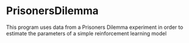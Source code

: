 # PrisonersDilemma
This program uses data from a Prisoners Dilemma experiment in order to estimate the parameters of a simple reinforcement learning model

